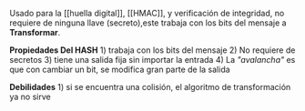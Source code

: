 Usado para la [[huella digital]], [[HMAC]], y verificación de integridad, no requiere de ninguna llave (secreto),este trabaja con los bits del mensaje a **Transformar**.

**Propiedades Del HASH**
	1) trabaja con los bits del mensaje
	2) No requiere de secretos
	3) tiene una salida fija sin importar la entrada
	4) La *"avalancha"* es que con cambiar un bit, se modifica gran parte de la salida

**Debilidades**
	1) si se encuentra una colisión, el algoritmo de transformación ya no sirve  